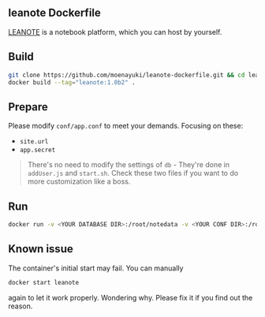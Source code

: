 ## leanote Dockerfile

[LEANOTE](http://leanote.com/) is a notebook platform, which you can host by yourself.

## Build

```bash
git clone https://github.com/moenayuki/leanote-dockerfile.git && cd leanote-dockerfile
docker build --tag="leanote:1.0b2" .
```

## Prepare

Please modify `conf/app.conf` to meet your demands. Focusing on these:

- `site.url`
- `app.secret`

> There's no need to modify the settings of `db` - They're done in `addUser.js` and `start.sh`. Check these two files if you want to do more customization like a boss.

## Run

```bash
docker run -v <YOUR DATABASE DIR>:/root/notedata -v <YOUR CONF DIR>:/root/leanote/conf -p <YOUR PORT>:80 -d --name leanote leanote:1.0b2
```

## Known issue

The container's initial start may fail. You can manually

```bash
docker start leanote
```

again to let it work properly. Wondering why. Please fix it if you find out the reason.